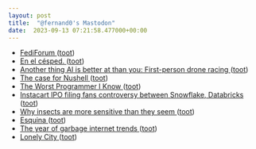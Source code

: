 ```yaml
---
layout: post
title:  "@fernand0's Mastodon"
date:  2023-09-13 07:21:58.477000+00:00
---
```

*  [FediForum ](https://fediforum.org) ([toot](https://mastodon.social/@fernand0/111056631790238300))
*  [En el césped. ](https://avecesunafoto.wordpress.com/2023/09/12/en-el-cesped) ([toot](https://mastodon.social/@fernand0/111053418766723139))
*  [Another thing AI is better at than you: First-person drone racing ](https://www.theregister.com/2023/08/31/ai_drone_racing) ([toot](https://mastodon.social/@fernand0/111053271565451147))
*  [The case for Nushell ](https://www.jntrnr.com/case-for-nushell) ([toot](https://mastodon.social/@fernand0/111053087101864389))
*  [The Worst Programmer I Know ](https://dannorth.net/2023/09/02/the-worst-programmer) ([toot](https://mastodon.social/@fernand0/111052819087780811))
*  [Instacart IPO filing fans controversy between Snowflake, Databricks   ](https://www.cnbc.com/2023/09/02/instacart-ipo-filing-fans-controversy-between-snowflake-databricks-.html) ([toot](https://mastodon.social/@fernand0/111052548693216144))
*  [Why insects are more sensitive than they seem ](https://www.bbc.com/future/article/20211126-why-insects-are-more-sensitive-than-they-see) ([toot](https://mastodon.social/@fernand0/111051989354162716))
*  [Esquina ](https://www.flickr.com/photos/fernand0/53159036178) ([toot](https://mastodon.social/@fernand0/111051715011366914))
*  [The year of garbage internet trends ](https://www.vox.com/the-goods/22841564/internet-trends-tiktok-sea-shanties-bama-rus) ([toot](https://mastodon.social/@fernand0/111051693828856798))
*  [Lonely City  ](https://gen.medium.com/lonely-city-f81e07ed9f75) ([toot](https://mastodon.social/@fernand0/111051462658824509))
